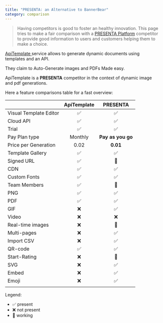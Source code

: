 ```yaml
---
title: "PRESENTA: an Alternative to BannerBear"
category: comparison
---
```


> Having competitors is good to foster an healthy innovation. This page tries to make a fair comparison with a [PRESENTA Platform](/) competitor to provide good information to users and customers helping them to make a choice.

[ApiTemplate ](https://apitemplate.io/) service allows to generate dynamic documents using templates and an API.

They claim to Auto-Generate images and PDFs Made easy.

ApiTemplate is a **PRESENTA** competitor in the context of dynamic image and pdf generations.

Here a feature comparisons table for a fast overview:

|                        | ApiTemplate |     PRESENTA      |
| :--------------------- | :---------: | :---------------: |
| Visual Template Editor |      ✅      |         ✅         |
| Cloud API              |      ✅      |         ✅         |
| Trial                  |      ✅      |         ✅         |
| Pay Plan type          |   Monthly   | **Pay as you go** |
| Price per Generation   |    0.02     |     **0.01**      |
| Template Gallery       |      ✅      |         ✅         |
| Signed URL             |      ✅      |         🔧         |
| CDN                    |      ✅      |         ✅         |
| Custom Fonts           |      ✅      |         ✅         |
| Team Members           |      ✅      |         🔧         |
| PNG                    |      ✅      |         ✅         |
| PDF                    |      ✅      |         ✅         |
| GIF                    |      ❌      |         ✅         |
| Video                  |      ❌      |         ❌         |
| Real-time images       |      ❌      |         🔧         |
| Multi-pages            |      ❌      |         ✅         |
| Import CSV             |      ❌      |         ✅         |
| QR-code                |      ✅      |         ✅         |
| Start-Rating           |      ❌      |         🔧         |
| SVG                    |      ❌      |         ✅         |
| Embed                  |      ❌      |         ✅         |
| Emoji                  |      ❌      |         ✅         |
|                        |             |                   |


Legend: 

- ✅ present
- ❌ not present
- 🔧 working